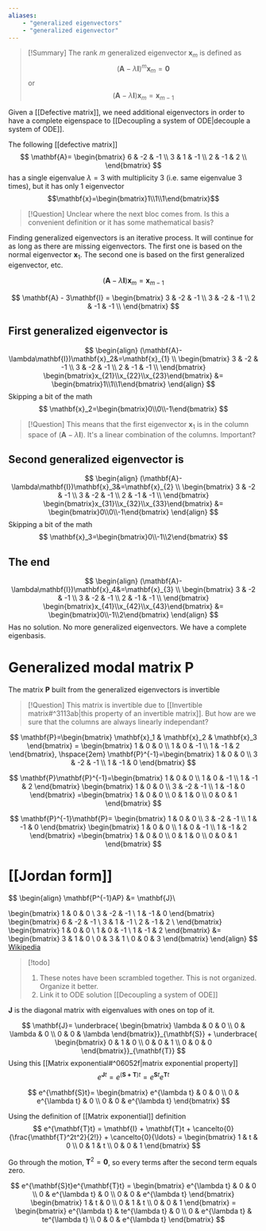 ```yaml
---
aliases:
    - "generalized eigenvectors"
    - "generalized eigenvector"
---
```


> [!Summary] 
> The rank $m$ generalized eigenvector $\mathbf{x}_m$ is defined as
> $$(\mathbf{A}-\lambda\mathbf{I})^m\mathbf{x}_m=\mathbf{0}$$
> or
> $$(\mathbf{A}-\lambda\mathbf{I})\mathbf{x}_m=\mathbf{x}_{m-1}$$

Given a [[Defective matrix]], we need additional eigenvectors in order to have a complete eigenspace to [[Decoupling a system of ODE|decouple a system of ODE]].

The following [[defective matrix]]
$$
\mathbf{A}=
\begin{bmatrix}
6 & -2 & -1 \\
3 & 1 & -1 \\
2 & -1 & 2 \\
\end{bmatrix}
$$
has a single eigenvalue $\lambda=3$ with multiplicity 3 (i.e. same eigenvalue 3 times), but it has only 1 eigenvector
$$\mathbf{x}=\begin{bmatrix}1\\1\\1\end{bmatrix}$$
> [!Question] 
> Unclear where the next bloc comes from. Is this a convenient definition or it has some mathematical basis?

Finding generalized eigenvectors is an iterative process. It will continue for as long as there are missing eigenvectors. The first one is based on the normal eigenvector $\mathbf{x}_1$. The second one is based on the first generalized eigenvector, etc.

$$
(\mathbf{A}-\lambda\mathbf{I})\mathbf{x}_m=\mathbf{x}_{m-1}
$$

$$
\mathbf{A} - 3\mathbf{I} =
\begin{bmatrix}
3 & -2 & -1 \\
3 & -2 & -1 \\
2 & -1 & -1 \\
\end{bmatrix}
$$

## First generalized eigenvector is 
$$
\begin{align}
(\mathbf{A}-\lambda\mathbf{I})\mathbf{x}_2&=\mathbf{x}_{1} \\
\begin{bmatrix}
    3 & -2 & -1 \\ 3 & -2 & -1 \\ 2 & -1 & -1 \\
\end{bmatrix}
\begin{bmatrix}x_{21}\\x_{22}\\x_{23}\end{bmatrix} &= \begin{bmatrix}1\\1\\1\end{bmatrix}
\end{align}
$$
Skipping a bit of the math
$$
\mathbf{x}_2=\begin{bmatrix}0\\0\\-1\end{bmatrix}
$$


> [!Question]
> This means that the first eigenvector $\mathbf{x}_1$ is in the column space of $(\mathbf{A}-\lambda\mathbf{I})$. It's a linear combination of the columns. Important?
> 

## Second generalized eigenvector is 
$$
\begin{align}
(\mathbf{A}-\lambda\mathbf{I})\mathbf{x}_3&=\mathbf{x}_{2} \\
\begin{bmatrix}
    3 & -2 & -1 \\ 3 & -2 & -1 \\ 2 & -1 & -1 \\
\end{bmatrix}
\begin{bmatrix}x_{31}\\x_{32}\\x_{33}\end{bmatrix} &= \begin{bmatrix}0\\0\\-1\end{bmatrix}
\end{align}
$$
Skipping a bit of the math
$$
\mathbf{x}_3=\begin{bmatrix}0\\-1\\2\end{bmatrix}
$$

## The end
$$
\begin{align}
(\mathbf{A}-\lambda\mathbf{I})\mathbf{x}_4&=\mathbf{x}_{3} \\
\begin{bmatrix}
    3 & -2 & -1 \\ 3 & -2 & -1 \\ 2 & -1 & -1 \\
\end{bmatrix}
\begin{bmatrix}x_{41}\\x_{42}\\x_{43}\end{bmatrix} &= \begin{bmatrix}0\\-1\\2\end{bmatrix}
\end{align}
$$
Has no solution. No more generalized eigenvectors. We have a complete eigenbasis.

# Generalized modal matrix $\mathbf{P}$

The matrix $\mathbf{P}$ built from the generalized eigenvectors is invertible

> [!Question]
> This matrix is invertible due to [[Invertible matrix#^3113ab|this property of an invertible matrix]]. But how are we sure that the columns are always linearly independant?

$$
\mathbf{P}=\begin{bmatrix} \mathbf{x}_1 & \mathbf{x}_2 & \mathbf{x}_3 \end{bmatrix} 
= \begin{bmatrix}
1 & 0 & 0 \\ 1 & 0 & -1 \\ 1 & -1 & 2
\end{bmatrix}, \hspace{2em}
\mathbf{P}^{-1}=\begin{bmatrix}
1 & 0 & 0 \\ 3 & -2 & -1 \\ 1 & -1 & 0
\end{bmatrix}
$$

$$
\mathbf{P}\mathbf{P}^{-1}=\begin{bmatrix}
1 & 0 & 0 \\ 1 & 0 & -1 \\ 1 & -1 & 2
\end{bmatrix}
\begin{bmatrix}
1 & 0 & 0 \\ 3 & -2 & -1 \\ 1 & -1 & 0
\end{bmatrix}
=\begin{bmatrix}
1 & 0 & 0 \\ 0 & 1 & 0 \\ 0 & 0 & 1
\end{bmatrix}
$$

$$
\mathbf{P}^{-1}\mathbf{P}=
\begin{bmatrix}
1 & 0 & 0 \\ 3 & -2 & -1 \\ 1 & -1 & 0
\end{bmatrix}
\begin{bmatrix}
1 & 0 & 0 \\ 1 & 0 & -1 \\ 1 & -1 & 2
\end{bmatrix}
=\begin{bmatrix}
1 & 0 & 0 \\ 0 & 1 & 0 \\ 0 & 0 & 1
\end{bmatrix}
$$
# [[Jordan form]]

$$
\begin{align}
\mathbf{P^{-1}AP} &= \mathbf{J}\\

\begin{bmatrix}
    1 & 0 & 0 \\ 3 & -2 & -1 \\ 1 & -1 & 0
\end{bmatrix}
\begin{bmatrix}
    6 & -2 & -1 \\ 3 & 1 & -1 \\ 2 & -1 & 2 \\
\end{bmatrix}
\begin{bmatrix}
    1 & 0 & 0 \\ 1 & 0 & -1 \\ 1 & -1 & 2
\end{bmatrix}
&= \begin{bmatrix}
    3 & 1 & 0 \\ 0 & 3 & 1 \\ 0 & 0 & 3
\end{bmatrix}
\end{align}
$$
[Wikipedia](https://en.wikipedia.org/wiki/Generalized_eigenvector)


> [!todo] 
> 1. These notes have been scrambled together. This is not organized. Organize it better.
> 2. Link it to ODE solution [[Decoupling a system of ODE]]

$\mathbf{J}$ is the diagonal matrix with eigenvalues with ones on top of it.

$$
\mathbf{J}=
\underbrace{
\begin{bmatrix}
    \lambda & 0 & 0 \\ 0 & \lambda & 0 \\ 0 & 0 & \lambda
\end{bmatrix}}_{\mathbf{S}} + 
\underbrace{
\begin{bmatrix}
    0 & 1 & 0 \\ 0 & 0 & 1 \\ 0 & 0 & 0
\end{bmatrix}}_{\mathbf{T}}
$$
Using this [[Matrix exponential#^06052f|matrix exponential property]]
$$
e^{\mathbf{J}t}=e^{(\mathbf{S+T})t}=e^{\mathbf{S}t}e^{\mathbf{T}t}
$$

$$
e^{\mathbf{S}t}=
\begin{bmatrix}
    e^{\lambda t} & 0 & 0 \\ 0 & e^{\lambda t} & 0 \\ 0 & 0 & e^{\lambda t}
\end{bmatrix}
$$

Using the definition of [[Matrix exponential]] definition
$$
e^{\mathbf{T}t} = \mathbf{I} + \mathbf{T}t + \cancelto{0}{\frac{\mathbf{T}^2t^2}{2!}} + \cancelto{0}{\ldots} = 
\begin{bmatrix}
    1 & t & 0 \\ 0 & 1 & t \\ 0 & 0 & 1
\end{bmatrix}
$$

Go through the motion, $\mathbf{T}^2=\mathbf{0}$, so every terms after the second term equals zero.

$$
e^{\mathbf{S}t}e^{\mathbf{T}t} = 
\begin{bmatrix}
    e^{\lambda t} & 0 & 0 \\ 0 & e^{\lambda t} & 0 \\ 0 & 0 & e^{\lambda t}
\end{bmatrix}
\begin{bmatrix}
    1 & t & 0 \\ 0 & 1 & t \\ 0 & 0 & 1
\end{bmatrix} = 
\begin{bmatrix}
    e^{\lambda t} & te^{\lambda t}  & 0 \\ 0 & e^{\lambda t} & te^{\lambda t} \\ 0 & 0 & e^{\lambda t}
\end{bmatrix}
$$

